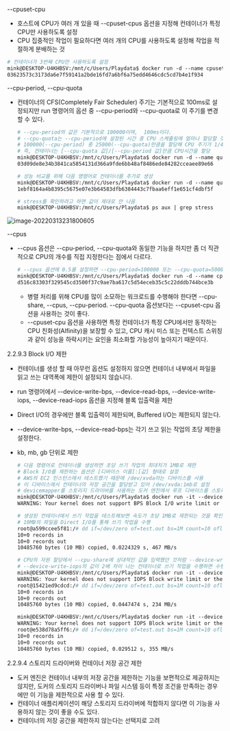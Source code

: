 --cpuset-cpu

- 호스트에 CPU가 여러 개 있을 때 --cpuset-cpus 옵션을 지정해 컨테이너가 특정 CPU만 사용하도록 설정
- CPU 집중적인 작업이 필요하다면 여러 개의 CPU를 사용하도록 설정해 작업을 적절하게 분배하는 것

```dockerfile
# 컨테이너가 3번째 CPU만 사용하도록 설정
mink@DESKTOP-U4KHBSV:/mnt/c/Users/Playdata$ docker run -d --name cpuset_2 --cpuset-cpus=2 alicek106/stress stress --cpu 1
03623573c3173da6e7f59141a2bde16fd7a6bf6a75edd4646cdc5cd7b4e1f934
```



--cpu-period, --cpu-quota

- 컨테이너의 CFS(Completely Fair Scheduler) 주기는 기본적으로 100ms로 설정되지만 run 명령어의 옵션 중 --cpu-period와 --cpu-quota로 이 주기를 변경할 수 있다.

  ```dockerfile
  # --cpu-period의 값은 기본적으로 100000이며,  100ms이다.
  # --cpu-quota는 --cpu-period에 설정된 시간 중 CPU 스케쥴링에 얼마나 할당할 것인지를 설정
  # 100000(--cpu-period) 중 25000(--cpu-quota)만큼을 할당해 CPU 주기가 1/4로 줄었으므로 일반적인 컨테이너보다 CPU 성능이 1/4 정도로 감소
  # 즉, 컨테이너는 [--cpu-quota 값]/[--cpu-period 값]만큼 CPU시간을 할당
  mink@DESKTOP-U4KHBSV:/mnt/c/Users/Playdata$ docker run -d --name quota_1_4 --cpu-period=100000 --cpu-quota=25000 alicek106/stress stress --cpu 1
  03d09de8e34b3841ca5854131d366a9fde6bb48af8486ede84282cceaee89e66
  
  # 성능 비교를 위해 다음 명령어로 컨테이너를 추가로 생성
  mink@DESKTOP-U4KHBSV:/mnt/c/Users/Playdata$ docker run -d --name quota_1_1 --cpu-period=100000 --cpu-quota=100000 alicek106/stress --cpu 1
  1ebf8164a4b8395c5675e07e3b64583dfb6384443c7fbaa6eff1e651cf4dbf5f
  
  # stress를 확인하려고 하면 값이 제대로 안 나옴
  mink@DESKTOP-U4KHBSV:/mnt/c/Users/Playdata$ ps aux | grep stress
  ```

  

![image-20220313231800605](C:\Users\Playdata\AppData\Roaming\Typora\typora-user-images\image-20220313231800605.png)

--cpus

- --cpus 옵션은 --cpu-period, --cpu-quota와 동일한 기능을 하지만 좀 더 직관적으로 CPU의 개수를 직접 지정한다는 점에서 다르다.

  ```dockerfile
  # --cpus 옵션에 0.5를 설정하면 --cpu-period=100000 또는 --cpu-quota=500000과 동일하게 컨테이너의 CPU를 제한
  mink@DESKTOP-U4KHBSV:/mnt/c/Users/Playdata$ docker run -d --name cpus_container --cpus=0.5 alicek106/stress stress --cpu 1
  d516c83303f329545cd3500f37c9ae7ba617c5d54eceb35c5c22dddb744bce3b
  
  ```

  - 병렬 처리를 위해 CPU를 많이 소모하는 워크로드를 수행해야 한다면 --cpu-share, --cpus, --cpu-period. --cpu-quota 옵션보다는 --cpuset-cpu 옵션을 사용하는 것이 좋다.
  - --cpuset-cpu 옵션을 사용하면 특정 컨테이너가 특정 CPU에서만 동작하는 CPU 친화성(Alfinity)을 보장할 수 있고, CPU 캐시 미스 또는 컨텍스트 스위칭과 같이 성능을 하락시키는 요인을 최소화할 가능성이 높아지기 때문이다.

2.2.9.3 Block I/O 제한

- 컨테이너를 생성 할 때 아무런 옵션도 설정하지 않으면 컨테이너 내부에서 파일을 읽고 쓰는 대역폭에 제한이 설정되지 않습니다.

- run 명령어에서 --device-write-bps, --device-read-bps, --device-write-iops, --device-read-iops 옵션을 지정해 블록 입출력을 제한

- Direct I/O의 경우에만 블록 입출력이 제한되며, Buffered I/O는 제한되지 않는다.

- --device-write-bps, --device-read-bps는 각기 쓰고 읽는 작업의 초당 제한을 설정한다.

- kb, mb, gb 단위로 제한

  ```dockerfile
  # 다음 명령어로 컨테이너를 생성하면 초당 쓰기 작업의 최대치가 1MB로 제한
  # Block I/O를 제한하는 옵션은 [디바이스 이름]:[값] 형태로 설정
  # AWS의 EC2 인스턴스에서 테스트했기 때문에 /dev/xvda라는 디바이스를 사용
  # 이 디바이스에서 컨테이너의 저장 공간을 할당받고 있어 /dev/xvda:1mb로 설정
  # devicemapper를 스토리지 드라이버를 사용하는 도커 엔진에서 루프 디바이스를 스토리지로 사용한다면 /dev/loop0:1mb와 같은 형식
  mink@DESKTOP-U4KHBSV:/mnt/c/Users/Playdata$ docker run -it --device-write-bps /dev/xvda:1mb ubuntu:14.04
  WARNING: Your kernel does not support BPS Block I/O write limit or the cgroup is not mounted. Block I/O BPS write limit discarded.
  
  # 생성된 컨테이너에서 쓰기 작업을 테스트해보면 속도가 초당 1MB로 제한되는 것을 확인
  # 10MB의 파일을 Direct I/O를 통해 쓰기 작업을 수행
  root@a599ccee5f81:/# dd if=/dev/zero of=test.out bs=1M count=10 oflag=direct
  10+0 records in
  10+0 records out
  10485760 bytes (10 MB) copied, 0.0224329 s, 467 MB/s
  ```

  ```dockerfile
  # CPU의 자원 할당에서 --cpu-share에 상대적인 값을 입력했던 것처럼 --device-write-iops,   --device-read-iops에도 상대적인 값 입력
  # --device-write-iops의 값이 2배 차이 나는 컨테이너로 쓰기 작업을 수행하면 수행 시간 또는 2배 가량 차이가 남
  mink@DESKTOP-U4KHBSV:/mnt/c/Users/Playdata$ docker run -it --device-write-iops /dev/xvda:5 ubuntu:14.04
  WARNING: Your kernel does not support IOPS Block write limit or the cgroup is not mounted. Block I/O IOPS write limit discarded.
  root@15421ed9cdcd:/# dd if=/dev/zero of=test.out bs=1M count=10 oflag=direct
  10+0 records in
  10+0 records out
  10485760 bytes (10 MB) copied, 0.0447474 s, 234 MB/s
  
  mink@DESKTOP-U4KHBSV:/mnt/c/Users/Playdata$ docker run -it --device-write-iops /dev/xvda:10 ubuntu:14.04
  WARNING: Your kernel does not support IOPS Block write limit or the cgroup is not mounted. Block I/O IOPS write limit discarded.
  root@e538d78a5ff6:/# dd if=/dev/zero of=test.out bs=1M count=10 oflag=direct
  10+0 records in
  10+0 records out
  10485760 bytes (10 MB) copied, 0.029512 s, 355 MB/s
  ```

  

2.2.9.4 스토리지 드라이버와 컨테이너 저장 공간 제한

- 도커 엔진은 컨테이너 내부의 저장 공간을 제한하는 기능을 보편적으로 제공하지는 않지만, 도커의 스토리지 드라이버나 파일 시스템 등이 특정 조건을 만족하는 경우에만 이 기능을 제한적으로 사용 할 수 있다.
- 컨테이너 애플리케이션이 해당 스토리지 드라이버에 적합하지 않다면 이 기능을 사용하지 않는 것이 좋을 수도 있다.
- 컨테이너의 저장 공간을 제한하지 않는다는 선택지로 고려













